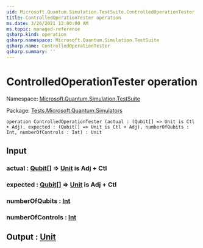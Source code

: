 ```yaml
---
uid: Microsoft.Quantum.Simulation.TestSuite.ControlledOperationTester
title: ControlledOperationTester operation
ms.date: 3/26/2021 12:00:00 AM
ms.topic: managed-reference
qsharp.kind: operation
qsharp.namespace: Microsoft.Quantum.Simulation.TestSuite
qsharp.name: ControlledOperationTester
qsharp.summary: ''
---
```


# ControlledOperationTester operation

Namespace: [Microsoft.Quantum.Simulation.TestSuite](xref:Microsoft.Quantum.Simulation.TestSuite)

Package: [Tests.Microsoft.Quantum.Simulators](https://nuget.org/packages/Tests.Microsoft.Quantum.Simulators)




```qsharp
operation ControlledOperationTester (actual : (Qubit[] => Unit is Ctl + Adj), expected : (Qubit[] => Unit is Ctl + Adj), numberOfQubits : Int, numberOfControls : Int) : Unit
```


## Input

### actual : [Qubit](xref:microsoft.quantum.lang-ref.qubit)[] => [Unit](xref:microsoft.quantum.lang-ref.unit)  is Adj + Ctl




### expected : [Qubit](xref:microsoft.quantum.lang-ref.qubit)[] => [Unit](xref:microsoft.quantum.lang-ref.unit)  is Adj + Ctl




### numberOfQubits : [Int](xref:microsoft.quantum.lang-ref.int)




### numberOfControls : [Int](xref:microsoft.quantum.lang-ref.int)





## Output : [Unit](xref:microsoft.quantum.lang-ref.unit)

